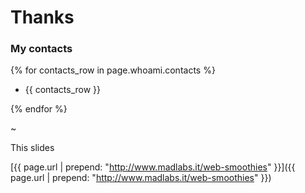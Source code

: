 
# Thanks
<!-- next-slide -->

### My contacts

{% for contacts_row in page.whoami.contacts %}
  * {{ contacts_row }}

{% endfor %}

~

This slides

[{{ page.url | prepend: "http://www.madlabs.it/web-smoothies" }}]({{ page.url | prepend: "http://www.madlabs.it/web-smoothies" }})